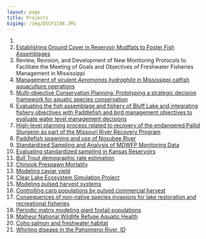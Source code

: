 ```yaml
---
layout: page
title: Projects
bigimg: /img/DSCF1198.JPG
---
```




1. [](https://mcolvin.github.io/Bluff-Lake-Project/)
1. [Establishing Ground Cover in Reservoir Mudflats to Foster Fish 
Assemblages](projects-Mudflats) 
1. Review, Revision, and Development of New Monitoring Protocols to 
Facilitate the Meeting of Goals and Objectives of Freshwater Fisheries 
Management in Mississippi 
1. [Management of virulent _Aeromonas hydrophila_ in Mississippi catfish 
aquaculture 
operations](https://www.bradley-richardson.com/projects/aeromonas/) 
1. [Multi-objective Conservation Planning: Prototyping a strategic 
decision framework for aquatic species conservation]()
1. [Evaluating the fish assemblage and fishery of Bluff Lake and 
integrating fishery objectives with Paddlefish and bird management 
objectives to evaluate water level management decisions]() 
1. [High-level planning process related to recovery of the endangered 
Pallid Sturgeon as part of the Missouri River Recovery Program]()
1. [Paddlefish spawning and use of Noxubee River]()
1. [Standardized Sampling and Analysis of MDWFP Monitoring Data]()
1. [Evaluating standardized sampling in Kansas Reservoirs]()
1. [Bull Trout demographic rate estimation]()
1. [Chinook Prespawn Mortality]()
1. [Modeling caviar yield]()
1. [Clear Lake Ecosystem Simulation Project](projects-cl)
1. [Modeling pulsed harvest systems](projects-pulsed)
1. [Controlling carp populations by pulsed commercial harvest](projects-pulsed-carp)
1. [Consequences of non-native species invasions for lake restoration and recreational fisheries](project-cl)
1. [Periodic matrix modeling giant foxtail populations](projects-foxtail)
1. [Malheur National Wildlife Refuge Aquatic Health](projects-mal)
1. [Coho salmon and freshwater habitat](projects-coho)
1. [Whirling disease in the Pahsimeroi River, ID](projects-wd)